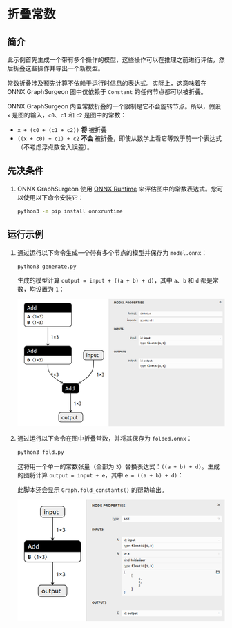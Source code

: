 # 折叠常数

## 简介

此示例首先生成一个带有多个操作的模型，这些操作可以在推理之前进行评估，然后折叠这些操作并导出一个新模型。

常数折叠涉及预先计算不依赖于运行时信息的表达式。实际上，这意味着在 ONNX GraphSurgeon 图中仅依赖于 `Constant` 的任何节点都可以被折叠。

ONNX GraphSurgeon 内置常数折叠的一个限制是它不会旋转节点。所以，假设 `x` 是图的输入，`c0`、`c1` 和 `c2` 是图中的常数：

- `x + (c0 + (c1 + c2))` **将** 被折叠
- `((x + c0) + c1) + c2` **不会** 被折叠，即使从数学上看它等效于前一个表达式（不考虑浮点数舍入误差）。

## 先决条件

1. ONNX GraphSurgeon 使用 [ONNX Runtime](https://github.com/microsoft/onnxruntime) 来评估图中的常数表达式。您可以使用以下命令安装它：

   ```bash
   python3 -m pip install onnxruntime
   ```

## 运行示例

1. 通过运行以下命令生成一个带有多个节点的模型并保存为 `model.onnx`：

   ```bash
   python3 generate.py
   ```

   生成的模型计算 `output = input + ((a + b) + d)`，其中 `a`、`b` 和 `d` 都是常数，均设置为 `1`：

   ![../resources/05_model.onnx.png](./assets/05_model.onnx.png)

2. 通过运行以下命令在图中折叠常数，并将其保存为 `folded.onnx`：

   ```bash
   python3 fold.py
   ```

   这将用一个单一的常数张量（全部为 `3`）替换表达式：`((a + b) + d)`。生成的图将计算 `output = input + e`，其中 `e = ((a + b) + d)`：

   此脚本还会显示 `Graph.fold_constants()` 的帮助输出。

   ![../resources/05_folded.onnx.png](./assets/05_folded.onnx.png)
